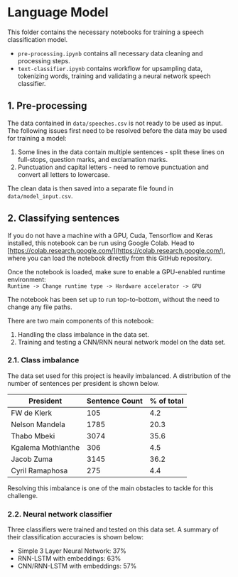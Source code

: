 # Language Model
This folder contains the necessary notebooks for training a speech classification model.
  - `pre-processing.ipynb` contains all necessary data cleaning and processing steps.
  - `text-classifier.ipynb` contains workflow for upsampling data, tokenizing words, training and validating a neural network speech classifier.

## 1. Pre-processing
The data contained in `data/speeches.csv` is not ready to be used as input. The following issues first need to be resolved before the data may be used for training a model:
  1. Some lines in the data contain multiple sentences - split these lines on full-stops, question marks, and exclamation marks.
  2. Punctuation and capital letters - need to remove punctuation and convert all letters to lowercase.   

The clean data is then saved into a separate file found in `data/model_input.csv`.

## 2. Classifying sentences
If you do not have a machine with a GPU, Cuda, Tensorflow and Keras installed, this notebook can be run using Google Colab. Head to [https://colab.research.google.com/](https://colab.research.google.com/), where you can load the notebook directly from this GitHub repository.   

Once the notebook is loaded, make sure to enable a GPU-enabled runtime environment:   
`Runtime -> Change runtime type -> Hardware accelerator -> GPU`   

The notebook has been set up to run top-to-bottom, without the need to change any file paths.   

There are two main components of this notebook:
  1. Handling the class imbalance in the data set.
  2. Training and testing a CNN/RNN neural network model on the data set.

### 2.1. Class imbalance
The data set used for this project is heavily imbalanced. A distribution of the number of sentences per president is shown below.   

| President | Sentence Count | % of total |
|---|---| --- |
| FW de Klerk | 105 | 4.2 |
| Nelson Mandela | 1785 | 20.3 |
| Thabo Mbeki | 3074 | 35.6 |
| Kgalema Mothlanthe | 306 | 4.5 |
| Jacob Zuma | 3145 | 36.2 |
| Cyril Ramaphosa | 275 | 4.4 |   

Resolving this imbalance is one of the main obstacles to tackle for this challenge.

### 2.2. Neural network classifier
Three classifiers were trained and tested on this data set. A summary of their classification accuracies is shown below:  

  - Simple 3 Layer Neural Network: 37%
  - RNN-LSTM with embeddings: 63%
  - CNN/RNN-LSTM with embeddings: 57%
